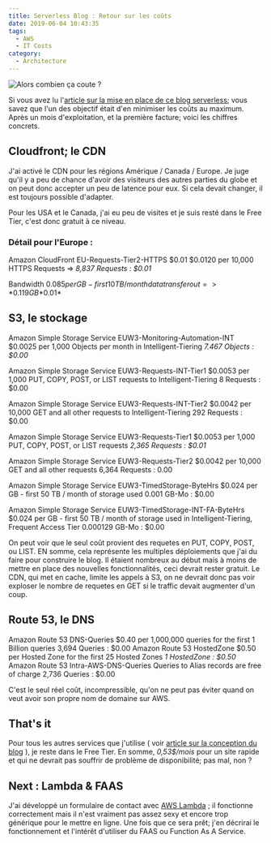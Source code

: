 ```yaml
---
title: Serverless Blog : Retour sur les coûts 
date: 2019-06-04 10:43:35
tags:
  - AWS
  - IT Costs
category:
  - Architecture
---
```

![Alors combien ça coute ?][money] 

Si vous avez lu l'[article sur la mise en place de ce blog serverless][blogserverless]; vous savez que l'un des objectif était d'en minimiser les coûts au maximum. 
Après un mois d'exploitation, et la première facture; voici les chiffres concrets. 
<!-- more -->


## Cloudfront; le CDN 

J'ai activé le CDN pour les régions Amérique / Canada / Europe. Je juge qu'il y a peu de chance d'avoir des visiteurs des autres parties du globe et on peut donc accepter un peu de latence pour eux. Si cela devait changer, il est toujours possible d'adapter. 

Pour les USA et le Canada, j'ai eu peu de visites et je suis resté dans le Free Tier, c'est donc gratuit à ce niveau.  

### Détail pour l'Europe : 

Amazon CloudFront EU-Requests-Tier2-HTTPS $0.01
$0.0120 per 10,000 HTTPS Requests => *8,837 Requests : $0.01*

Bandwidth 
$0.085 per GB - first 10 TB / month data transfer out => *0.119 GB *$0.01*



## S3, le stockage

Amazon Simple Storage Service EUW3-Monitoring-Automation-INT
$0.0025 per 1,000 Objects per month in Intelligent-Tiering  *7.467 Objects : $0.00*

Amazon Simple Storage Service EUW3-Requests-INT-Tier1 
$0.0053 per 1,000 PUT, COPY, POST, or LIST requests to Intelligent-Tiering 8 Requests : $0.00

Amazon Simple Storage Service EUW3-Requests-INT-Tier2 
$0.0042 per 10,000 GET and all other requests to Intelligent-Tiering 292 Requests : $0.00

Amazon Simple Storage Service EUW3-Requests-Tier1 
$0.0053 per 1,000 PUT, COPY, POST, or LIST requests *2,365 Requests : $0.01*

Amazon Simple Storage Service EUW3-Requests-Tier2 
$0.0042 per 10,000 GET and all other requests 6,364 Requests : 0.00

Amazon Simple Storage Service EUW3-TimedStorage-ByteHrs 
$0.024 per GB - first 50 TB / month of storage used  0.001 GB-Mo : $0.00

Amazon Simple Storage Service EUW3-TimedStorage-INT-FA-ByteHrs 
$0.024 per GB - first 50 TB / month of storage used in Intelligent-Tiering, Frequent Access Tier 0.000129 GB-Mo : $0.00


On peut voir que le seul coût provient des requetes en PUT, COPY, POST, ou LIST. EN somme, cela représente les multiples déploiements que j'ai du faire pour construire le blog. Il étaient nombreux au début mais à moins de mettre en place des nouvelles fonctionnalités, ceci devrait rester gratuit. 
Le CDN, qui met en cache, limite les appels à S3, on ne devrait donc pas voir exploser le nombre de requetes en GET si le traffic devait augmenter d'un coup. 


## Route 53, le DNS 

Amazon Route 53 DNS-Queries 
$0.40 per 1,000,000 queries for the first 1 Billion queries 3,694 Queries : $0.00
Amazon Route 53 HostedZone 
$0.50 per Hosted Zone for the first 25 Hosted Zones *1 HostedZone : $0.50*
Amazon Route 53 Intra-AWS-DNS-Queries 
Queries to Alias records are free of charge 2,736 Queries : $0.00 

C'est le seul réel coût, incompressible, qu'on ne peut pas éviter quand on veut avoir son propre nom de domaine sur AWS. 
 

## That's it 

Pour tous les autres services que j'utilise ( voir [article sur la conception du blog][blogserverless] ), je reste dans le Free Tier. 
En somme, *0,53$/mois* pour un site rapide et qui ne devrait pas souffrir de problème de disponibilité; pas mal, non ? 

## Next : Lambda & FAAS 

J'ai développé un formulaire de contact avec [AWS Lambda][lmbda] ; il fonctionne correctement mais il n'est vraiment pas assez sexy et encore trop générique pour le mettre en ligne. 
Une fois que ce sera prêt; j'en décrirai le fonctionnement et l'intérêt d'utiliser du FAAS ou Function As A Service. 

[money]: https://i.imgur.com/T6VD4Lp.gif
[blogserverless]: https://www.delsoir.com/2019/06/03/Mettre-en-place-un-blog-Serverless-sur-AWS-avec-integration-continue/
[lmbda]: https://aws.amazon.com/lambda
[sems]: https://aws.amazon.com/ses/
